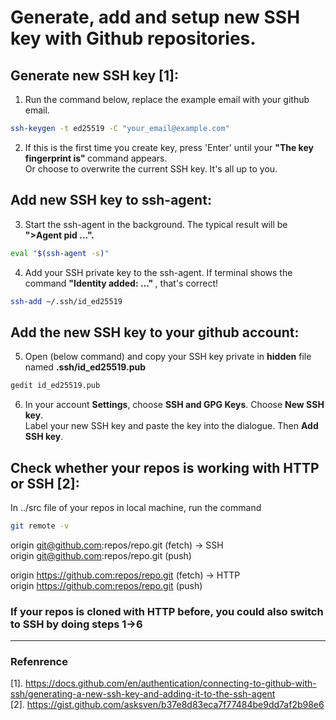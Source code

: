# Generate, add and setup new SSH key with Github repositories.
## Generate new SSH key [1]:
1. Run the command below, replace the example email with your github email.
```bash
ssh-keygen -t ed25519 -C "your_email@example.com"
```
2. If this is the first time you create key, press 'Enter' until your <strong>"The key fingerprint is" </strong>command appears.  
Or choose to overwrite the current SSH key. It's all up to you.
## Add new SSH key to ssh-agent:
3. Start the ssh-agent in the background. The typical result will be  <strong>">Agent pid ...". </strong>
```bash
eval "$(ssh-agent -s)"
```
4. Add your SSH private key to the ssh-agent. If terminal shows the command <strong>"Identity added: ..." </strong>, that's correct!
```bash
ssh-add ~/.ssh/id_ed25519
```
## Add the new SSH key to your github account:
5. Open (below command) and copy your SSH key private in <strong>hidden</strong> file named <strong>.ssh/id_ed25519.pub</strong>
```bash
gedit id_ed25519.pub
```
6. In your account <strong>Settings</strong>, choose <strong>SSH and GPG Keys</strong>. Choose <strong>New SSH key</strong>.  
   Label your new SSH key and paste the key into the dialogue. Then <strong>Add SSH key</strong>.
## Check whether your repos is working with HTTP or SSH [2]:
In ../src file of your repos in local machine, run the command
```bash
git remote -v
```
origin	git@github.com:repos/repo.git (fetch) -> SSH  
origin	git@github.com:repos/repo.git (push)

origin	https://github.com:repos/repo.git (fetch) -> HTTP  
origin	https://github.com:repos/repo.git (push)
### If your repos is cloned with HTTP before, you could also switch to SSH by doing steps 1->6

-----------------
### Refenrence
[1].  https://docs.github.com/en/authentication/connecting-to-github-with-ssh/generating-a-new-ssh-key-and-adding-it-to-the-ssh-agent  
[2].  https://gist.github.com/asksven/b37e8d83eca7f77484be9dd7af2b98e6
